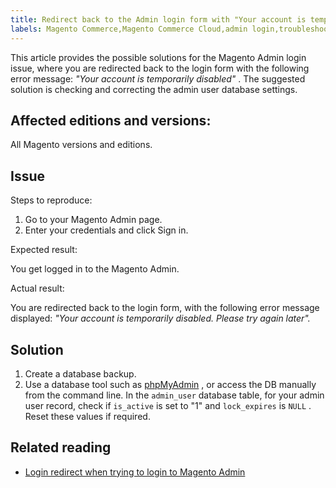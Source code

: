 ```yaml
---
title: Redirect back to the Admin login form with "Your account is temporarily disabled" error
labels: Magento Commerce,Magento Commerce Cloud,admin login,troubleshooting
---
```


This article provides the possible solutions for the Magento Admin login issue, where you are redirected back to the login form with the following error message: *"Your account is temporarily disabled"* . The suggested solution is checking and correcting the admin user database settings.

## Affected editions and versions:

All Magento versions and editions.

## Issue

 <span class="wysiwyg-underline">Steps to reproduce:</span>

1. Go to your Magento Admin page.
1. Enter your credentials and click Sign in.

 <span class="wysiwyg-underline">Expected result:</span>

You get logged in to the Magento Admin.

 <span class="wysiwyg-underline">Actual result:</span>

You are redirected back to the login form, with the following error message displayed: *"Your account is temporarily disabled. Please try again later".*

## Solution

1. Create a database backup.
1. Use a database tool such as [phpMyAdmin](https://devdocs.magento.com/guides/v2.2/install-gde/prereq/optional.html#install-optional-phpmyadmin) , or access the DB manually from the command line. In the `admin_user` database table, for your admin user record, check if `is_active` is set to "1" and `lock_expires` is `NULL` . Reset these values if required.

## Related reading

<ul><li>
<p title="Redirect back to the login form with no error, when trying to login to Magento Admin"><a href="https://support.magento.com/hc/en-us/articles/360028606711">Login redirect when trying to login to Magento Admin</a></p>
</li></ul>
